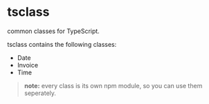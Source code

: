 # tsclass

common classes for TypeScript.

tsclass contains the following classes:

* Date
* Invoice
* Time


> **note:** every class is its own npm module, so you can use them seperately.
